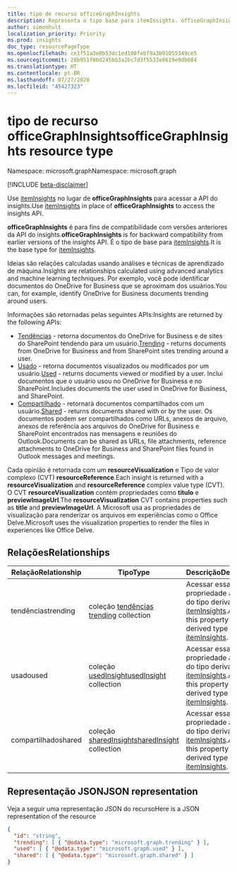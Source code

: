 ```yaml
---
title: tipo de recurso officeGraphInsights
description: Representa o tipo base para itemInsights. officeGraphInsights é para fins de compatibilidade com versões anteriores da API do insights. Use apenas itemInsights ao acessar a API do insights.
author: simonhult
localization_priority: Priority
ms.prod: insights
doc_type: resourcePageType
ms.openlocfilehash: ce1f51a3e0b53dc1ed108febf9a3b91055349ce5
ms.sourcegitcommit: 20b951f8bd245bb3a2bc7d3f5533e8619e9db084
ms.translationtype: HT
ms.contentlocale: pt-BR
ms.lasthandoff: 07/27/2020
ms.locfileid: "45427323"
---
```

# <a name="officegraphinsights-resource-type"></a><span data-ttu-id="95799-105">tipo de recurso officeGraphInsights</span><span class="sxs-lookup"><span data-stu-id="95799-105">officeGraphInsights resource type</span></span>

<span data-ttu-id="95799-106">Namespace: microsoft.graph</span><span class="sxs-lookup"><span data-stu-id="95799-106">Namespace: microsoft.graph</span></span>

[!INCLUDE [beta-disclaimer](../../includes/beta-disclaimer.md)]

<span data-ttu-id="95799-107">Use [itemInsights](iteminsights.md) no lugar de **officeGraphInsights** para acessar a API do insights.</span><span class="sxs-lookup"><span data-stu-id="95799-107">Use [itemInsights](iteminsights.md) in place of **officeGraphInsights** to access the insights API.</span></span>

<span data-ttu-id="95799-108">**officeGraphInsights** é para fins de compatibilidade com versões anteriores da API do insights.</span><span class="sxs-lookup"><span data-stu-id="95799-108">**officeGraphInsights** is for backward compatibility from earlier versions of the insights API.</span></span> <span data-ttu-id="95799-109">É o tipo de base para [itemInsights](iteminsights.md).</span><span class="sxs-lookup"><span data-stu-id="95799-109">It is the base type for [itemInsights](iteminsights.md).</span></span>

<span data-ttu-id="95799-110">Ideias são relações calculadas usando análises e técnicas de aprendizado de máquina.</span><span class="sxs-lookup"><span data-stu-id="95799-110">Insights are relationships calculated using advanced analytics and machine learning techniques.</span></span> <span data-ttu-id="95799-111">Por exemplo, você pode identificar documentos do OneDrive for Business que se aproximam dos usuários.</span><span class="sxs-lookup"><span data-stu-id="95799-111">You can, for example, identify OneDrive for Business documents trending around users.</span></span>

<span data-ttu-id="95799-112">Informações são retornadas pelas seguintes APIs:</span><span class="sxs-lookup"><span data-stu-id="95799-112">Insights are returned by the following APIs:</span></span>

- <span data-ttu-id="95799-113">[Tendências](insights-trending.md) - retorna documentos do OneDrive for Business e de sites do SharePoint tendendo para um usuário.</span><span class="sxs-lookup"><span data-stu-id="95799-113">[Trending](insights-trending.md) - returns documents from OneDrive for Business and from SharePoint sites trending around a user.</span></span>
- <span data-ttu-id="95799-114">[Usado](insights-used.md) - retorna documentos visualizados ou modificados por um usuário.</span><span class="sxs-lookup"><span data-stu-id="95799-114">[Used](insights-used.md) - returns documents viewed or modified by a user.</span></span> <span data-ttu-id="95799-115">Inclui documentos que o usuário usou no OneDrive for Business e no SharePoint.</span><span class="sxs-lookup"><span data-stu-id="95799-115">Includes documents the user used in OneDrive for Business, and SharePoint.</span></span>
- <span data-ttu-id="95799-116">[Compartilhado](insights-shared.md) - retornará documentos compartilhados com um usuário.</span><span class="sxs-lookup"><span data-stu-id="95799-116">[Shared](insights-shared.md) - returns documents shared with or by the user.</span></span> <span data-ttu-id="95799-117">Os documentos podem ser compartilhados como URLs, anexos de arquivo, anexos de referência aos arquivos do OneDrive for Business e SharePoint encontrados nas mensagens e reuniões do Outlook.</span><span class="sxs-lookup"><span data-stu-id="95799-117">Documents can be shared as URLs, file attachments, reference attachments to OneDrive for Business and SharePoint files found in Outlook messages and meetings.</span></span>

<span data-ttu-id="95799-118">Cada opinião é retornada com um **resourceVisualization** e Tipo de valor complexo (CVT) **resourceReference**.</span><span class="sxs-lookup"><span data-stu-id="95799-118">Each insight is returned with a **resourceVisualization** and **resourceReference** complex value type (CVT).</span></span> <span data-ttu-id="95799-119">O CVT **resourceVisualization** contém propriedades como **título** e **previewImageUrl**.</span><span class="sxs-lookup"><span data-stu-id="95799-119">The **resourceVisualization** CVT contains properties such as **title** and **previewImageUrl**.</span></span> <span data-ttu-id="95799-120">A Microsoft usa as propriedades de visualização para renderizar os arquivos em experiências como o Office Delve.</span><span class="sxs-lookup"><span data-stu-id="95799-120">Microsoft uses the visualization properties to render the files in experiences like Office Delve.</span></span>

## <a name="relationships"></a><span data-ttu-id="95799-121">Relações</span><span class="sxs-lookup"><span data-stu-id="95799-121">Relationships</span></span>

| <span data-ttu-id="95799-122">Relação</span><span class="sxs-lookup"><span data-stu-id="95799-122">Relationship</span></span>      | <span data-ttu-id="95799-123">Tipo</span><span class="sxs-lookup"><span data-stu-id="95799-123">Type</span></span>          | <span data-ttu-id="95799-124">Descrição</span><span class="sxs-lookup"><span data-stu-id="95799-124">Description</span></span>  |
| ------------- |---------------| -------------|
| <span data-ttu-id="95799-125">tendências</span><span class="sxs-lookup"><span data-stu-id="95799-125">trending</span></span>      | <span data-ttu-id="95799-126">coleção [tendências](insights-trending.md) </span><span class="sxs-lookup"><span data-stu-id="95799-126">[trending](insights-trending.md) collection</span></span>       | <span data-ttu-id="95799-127">Acessar essa propriedade a partir do tipo derivado [itemInsights](iteminsights.md).</span><span class="sxs-lookup"><span data-stu-id="95799-127">Access this property from the derived type [itemInsights](iteminsights.md).</span></span>|
| <span data-ttu-id="95799-128">usado</span><span class="sxs-lookup"><span data-stu-id="95799-128">used</span></span>      | <span data-ttu-id="95799-129">coleção [usedInsight](insights-used.md)</span><span class="sxs-lookup"><span data-stu-id="95799-129">[usedInsight](insights-used.md) collection</span></span>        | <span data-ttu-id="95799-130">Acessar essa propriedade a partir do tipo derivado [itemInsights](iteminsights.md).</span><span class="sxs-lookup"><span data-stu-id="95799-130">Access this property from the derived type [itemInsights](iteminsights.md).</span></span>|
| <span data-ttu-id="95799-131">compartilhado</span><span class="sxs-lookup"><span data-stu-id="95799-131">shared</span></span>        | <span data-ttu-id="95799-132">coleção [sharedInsight](insights-shared.md)</span><span class="sxs-lookup"><span data-stu-id="95799-132">[sharedInsight](insights-shared.md) collection</span></span>        | <span data-ttu-id="95799-133">Acessar essa propriedade a partir do tipo derivado [itemInsights](iteminsights.md).</span><span class="sxs-lookup"><span data-stu-id="95799-133">Access this property from the derived type [itemInsights](iteminsights.md).</span></span>|


## <a name="json-representation"></a><span data-ttu-id="95799-134">Representação JSON</span><span class="sxs-lookup"><span data-stu-id="95799-134">JSON representation</span></span>

<span data-ttu-id="95799-135">Veja a seguir uma representação JSON do recurso</span><span class="sxs-lookup"><span data-stu-id="95799-135">Here is a JSON representation of the resource</span></span>
<!-- {
  "blockType": "resource",
  "keyProperty":"id",
  "baseType":"microsoft.graph.entity",
  "optionalProperties": [
    "trending",
    "used",
    "shared"
  ],
  "@odata.type": "microsoft.graph.officeGraphInsights"
}-->

```json
{
  "id": "string",
  "trending": [ { "@odata.type": "microsoft.graph.trending" } ],
  "used": [ { "@odata.type": "microsoft.graph.used" } ],
  "shared": [ { "@odata.type": "microsoft.graph.shared" } ]
}
```

